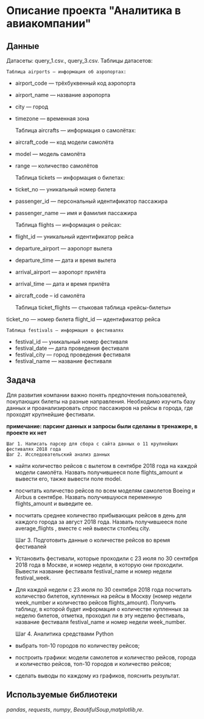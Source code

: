 # Описание проекта "Аналитика в авиакомпании"


## Данные

Датасеты: query_1.csv., query_3.csv. Таблицы датасетов:

	Таблица airports — информация об аэропортах:

- airport_code — трёхбуквенный код аэропорта
- airport_name — название аэропорта
- city — город
- timezone — временная зона

	Таблица aircrafts — информация о самолётах:

- aircraft_code — код модели самолёта
- model — модель самолёта
- range — количество самолётов

	Таблица tickets — информация о билетах:

- ticket_no — уникальный номер билета
- passenger_id — персональный идентификатор пассажира
- passenger_name — имя и фамилия пассажира

	Таблица flights — информация о рейсах:

- flight_id — уникальный идентификатор рейса
- departure_airport — аэропорт вылета
- departure_time — дата и время вылета
- arrival_airport — аэропорт прилёта
- arrival_time — дата и время прилёта
- aircraft_code – id самолёта

	Таблица ticket_flights — стыковая таблица «рейсы-билеты»

ticket_no — номер билета
flight_id — идентификатор рейса

	Таблица festivals — информация о фестивалях

- festival_id — уникальный номер фестиваля
- festival_date — дата проведения фестиваля
- festival_city — город проведения фестиваля
- festival_name — название фестиваля

## Задача

Для развития компании важно понять предпочтения пользователей, покупающих билеты на разные направления.
Необходимо изучить базу данных и проанализировать спрос пассажиров на рейсы в города, где проходят крупнейшие фестивали.

**примечание: парсинг данных и запросы были сделаны в тренажере, в проекте их нет**

	Шаг 1. Написать парсер для сбора с сайта данных о 11 крупнейших фестивалях 2018 года
	Шаг 2. Исследовательский анализ данных

 - найти количество рейсов с вылетом в сентябре 2018 года на каждой модели самолёта. Назвать получившееся поле flights_amount и вывести его, также вывести поле model.
 - посчитать количество рейсов по всем моделям самолетов Boeing и Airbus в сентябре. Назвать получившуюся переменную flights_amount и выведите ее.
 - посчитать среднее количество прибывающих рейсов в день для каждого города за август 2018 года. Назвать получившееся поле average_flights , вместе с ней вывести столбец city.

	Шаг 3. Подготовить данные о количестве рейсов во время фестивалей

 - Установить фестивали, которые проходили с 23 июля по 30 сентября 2018 года в Москве, и номер недели, в которую они проходили. Вывести название фестиваля festival_name и номер недели festival_week.
 - Для каждой недели с 23 июля по 30 сентября 2018 года посчитать количество билетов, купленных на рейсы в Москву (номер недели week_number и количество рейсов flights_amount). Получить таблицу, в которой будет информация о количестве купленных за неделю билетов, отметка, проходил ли в эту неделю фестиваль, название фестиваля festival_name и номер недели week_number.

	Шаг 4. Аналитика средствами Python

- выбрать топ-10 городов по количеству рейсов;
- построить графики: модели самолетов и количество рейсов, города и количество рейсов, топ-10 городов и количество рейсов;
- сделать выводы по каждому из графиков, пояснить результат.


## Используемые библиотеки
*pandas*, *requests*, *numpy*, *BeautifulSoup*,*matplotlib*,*re*.
